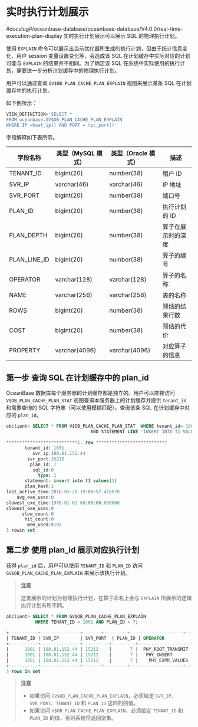 # 实时执行计划展示 

#docslug#/oceanbase-database/oceanbase-database/V4.0.0/real-time-execution-plan-display
实时执行计划展示可以展示 SQL 的物理执行计划。

使用 `EXPLAIN` 命令可以展示出当前优化器所生成的执行计划，但由于统计信息变化、用户 session 变量设置变化等，会造成该 SQL 在计划缓存中实际对应的计划可能与 `EXPLAIN` 的结果并不相同。为了确定该 SQL 在系统中实际使用的执行计划，需要进一步分析计划缓存中的物理执行计划。

用户可以通过查询 `GV$OB_PLAN_CACHE_PLAN_EXPLAIN` 视图来展示某条 SQL 在计划缓存中的执行计划。

如下例所示：

```sql
VIEW_DEFINITION='SELECT * 
FROM oceanbase.GV$OB_PLAN_CACHE_PLAN_EXPLAIN
WHERE IP =host_ip() AND PORT = rpc_port()'
```


字段解释如下表所示。


| **字段名称**  | **类型（MySQL 模式）** | **类型（Oracle 模式）**|  **描述**  |
|-----------|--------------|--------------|----------|
| TENANT_ID | bigint(20)   | number(38)   | 租户 ID    |
| SVR_IP    | varchar(46)  | varchar(46)  | IP 地址    |
| SVR_PORT  | bigint(20)   | number(38)   |端口号      |
| PLAN_ID   | bigint(20)   | number(38)   | 执行计划的 ID |
| PLAN_DEPTH| bigint(20)   | number(38)   | 算子在展示时的深度|
| PLAN_LINE_ID | bigint(20)   | number(38) | 算子的编号|
| OPERATOR  | varchar(128) | varchar(128) | 算子的名称    |
| NAME      | varchar(256) | varchar(256) | 表的名称     |
| ROWS      | bigint(20)   | number(38)   |预估的结果行数  |
| COST      | bigint(20)   | number(38)   | 预估的代价    |
| PROPERTY  | varchar(4096) | varchar(4096) |对应算子的信息  |



## 第一步 查询 SQL 在计划缓存中的 plan_id 

OceanBase 数据库每个服务器的计划缓存都是独立的。用户可以直接访问 `V$OB_PLAN_CACHE_PLAN_STAT` 视图查询本服务器上的计划缓存并提供 `tenant_id` 和需要查询的 SQL 字符串（可以使用模糊匹配），查询该条 SQL 在计划缓存中对应的 `plan_id`。

```sql
obclient> SELECT * FROM V$OB_PLAN_CACHE_PLAN_STAT  WHERE tenant_id= 1001 
                                AND STATEMENT LIKE 'INSERT INTO T1 VALUES%'\G

***************************1. row ***************************
       tenant_id: 1001
          svr_ip:100.81.152.44
        svr_port:15212
         plan_id: 7
          sql_id:0
            type: 1
       statement: insert into t1 values(1)
       plan_hash:1
last_active_time:2016-05-28 19:08:57.416670
    avg_exe_usec:0
slowest_exe_time:1970-01-01 08:00:00.000000
slowest_exe_usec:0
      slow_count:0
       hit_count:0
        mem_used:8192
1 rowin set 
```


## 第二步 使用 plan_id 展示对应执行计划 

获得 `plan_id` 后，用户可以使用 `TENANT_ID` 和 `PLAN_ID` 访问 `GV$OB_PLAN_CACHE_PLAN_EXPLAIN` 来展示该执行计划。

>**注意**
>
>这里展示的计划为物理执行计划，在算子命名上会与 `EXPLAIN` 所展示的逻辑执行计划有所不同。

```sql
obclient> SELECT * FROM GV$OB_PLAN_CACHE_PLAN_EXPLAIN
           WHERE TENANT_ID = 1001 AND PLAN_ID = 7;
                            
+-----------+---------------+-------+---------+--------------------+------+------+------+
| TENANT_ID | SVR_IP        | SVR_PORT  | PLAN_ID | OPERATOR           | NAME | ROWS | COST |
+-----------+---------------+----------+---------+--------------------+------+------+------+
|      1001 | 100.81.152.44 | 15212    |       7 |  PHY_ROOT_TRANSMIT | NULL |    0 |    0 |
|      1001 | 100.81.152.44 | 15212    |       7 |   PHY_INSERT       | NULL |    0 |    0 |
|      1001 | 100.81.152.44 | 15212    |       7 |    PHY_EXPR_VALUES | NULL |    0 |    0 |
+-----------+---------------+-------+---------+--------------------+------+------+------+
3 rows in set 
```


>**注意**
>
>* 如果访问 `GV$OB_PLAN_CACHE_PLAN_EXPLAIN`，必须给定 `SVR_IP`、`SVR_PORT`、`TENANT_ID` 和 `PLAN_ID` 这四列的值。
>* 如果访问 `V$OB_PLAN_CACHE_PLAN_EXPLAIN`，必须给定 `TENANT_ID` 和 `PLAN_ID` 的值，否则系统将返回空集。
